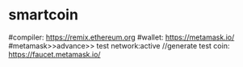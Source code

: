 # smartcoin
#compiler: https://remix.ethereum.org
#wallet: https://metamask.io/
#metamask>>advance>> test network:active
//generate test coin: https://faucet.metamask.io/


